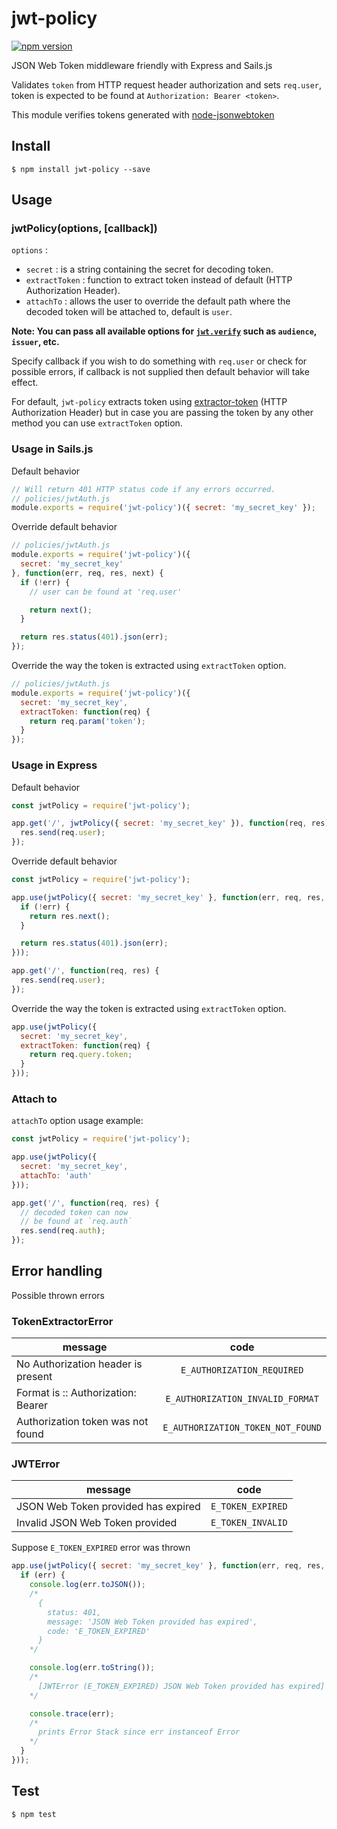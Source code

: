 # jwt-policy

[![npm version](https://badge.fury.io/js/jwt-policy.svg)](https://badge.fury.io/js/jwt-policy)

JSON Web Token middleware friendly with Express and Sails.js

Validates `token` from HTTP request header authorization and sets `req.user`, token is expected to be found at `Authorization: Bearer <token>`.

This module verifies tokens generated with [node-jsonwebtoken](https://github.com/auth0/node-jsonwebtoken)

## Install

```
$ npm install jwt-policy --save
```

## Usage

### jwtPolicy(options, [callback])

`options` :

* `secret` : is a string containing the secret for decoding token.
* `extractToken` : function to extract token instead of default (HTTP Authorization Header).
* `attachTo` : allows the user to override the default path where the decoded token will be attached to, default is `user`.

**Note: You can pass all available options for [`jwt.verify`](https://github.com/auth0/node-jsonwebtoken#jwtverifytoken-secretorpublickey-options-callback) such as `audience`, `issuer`, etc.**

Specify callback if you wish to do something with `req.user` or check for possible errors, if callback is not supplied then default behavior will take effect.

For default, `jwt-policy` extracts token using [extractor-token](https://github.com/joshuamarquez/node-token-extractor/) (HTTP Authorization Header) but in case you are passing the token by any other method you can use `extractToken` option.

### Usage in Sails.js

Default behavior

```javascript
// Will return 401 HTTP status code if any errors occurred.
// policies/jwtAuth.js
module.exports = require('jwt-policy')({ secret: 'my_secret_key' });
```

Override default behavior

```javascript
// policies/jwtAuth.js
module.exports = require('jwt-policy')({
  secret: 'my_secret_key'
}, function(err, req, res, next) {
  if (!err) {
    // user can be found at 'req.user'

    return next();
  }

  return res.status(401).json(err);
});
```

Override the way the token is extracted using `extractToken` option.

```javascript
// policies/jwtAuth.js
module.exports = require('jwt-policy')({
  secret: 'my_secret_key',
  extractToken: function(req) {
    return req.param('token');
  }
});
```

### Usage in Express

Default behavior

```javascript
const jwtPolicy = require('jwt-policy');

app.get('/', jwtPolicy({ secret: 'my_secret_key' }), function(req, res) {
  res.send(req.user);
});
```

Override default behavior

```javascript
const jwtPolicy = require('jwt-policy');

app.use(jwtPolicy({ secret: 'my_secret_key' }, function(err, req, res, next) {
  if (!err) {
    return res.next();
  }

  return res.status(401).json(err);
}));

app.get('/', function(req, res) {
  res.send(req.user);
});
```

Override the way the token is extracted using `extractToken` option.

```javascript
app.use(jwtPolicy({
  secret: 'my_secret_key',
  extractToken: function(req) {
    return req.query.token;
  }
}));
```

### Attach to

`attachTo` option usage example:

```javascript
const jwtPolicy = require('jwt-policy');

app.use(jwtPolicy({
  secret: 'my_secret_key',
  attachTo: 'auth'
}));

app.get('/', function(req, res) {
  // decoded token can now 
  // be found at `req.auth`
  res.send(req.auth);
});
```

## Error handling

Possible thrown errors

### TokenExtractorError

| message                                         | code                                 |
| ----------------------------------------------- |:------------------------------------:|
| No Authorization header is present              | `E_AUTHORIZATION_REQUIRED`           |
| Format is :: Authorization: Bearer <token>      | `E_AUTHORIZATION_INVALID_FORMAT`     |
| Authorization token was not found               | `E_AUTHORIZATION_TOKEN_NOT_FOUND`    |

### JWTError

| message                                         | code                                 |
| ----------------------------------------------- |:------------------------------------:|
| JSON Web Token provided has expired             | `E_TOKEN_EXPIRED`                    |
| Invalid JSON Web Token provided                 | `E_TOKEN_INVALID`                    |

Suppose `E_TOKEN_EXPIRED` error was thrown

```javascript
app.use(jwtPolicy({ secret: 'my_secret_key' }, function(err, req, res, next) {
  if (err) {
    console.log(err.toJSON());
    /*
      {
        status: 401,
        message: 'JSON Web Token provided has expired',
        code: 'E_TOKEN_EXPIRED'
      }
    */

    console.log(err.toString());
    /*
      [JWTError (E_TOKEN_EXPIRED) JSON Web Token provided has expired]
    */

    console.trace(err);
    /*
      prints Error Stack since err instanceof Error
    */
  }
}));
```

## Test

```
$ npm test
```
